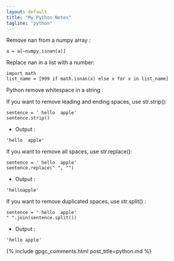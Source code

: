 ```yaml
---                                                                                                                                                                                                                                                             
layout: default
title: "My Python Notes"
tagline: "python"
---
```

Remove nan from a numpy array :
```
a = a[~numpy.isnan(a)]
```

Replace nan in a list with a number:
```
import math
list_name = [999 if math.isnan(x) else x for x in list_name]
```

Python remove whitespace in a string :

If you want to remove leading and ending spaces, use str.strip():
```
sentence = ' hello  apple'
sentence.strip()
```
- Output : 
```
'hello  apple'
```

If you want to remove all spaces, use str.replace():
```
sentence = ' hello  apple'
sentence.replace(" ", "")
```
- Output : 
```
'helloapple'
```

If you want to remove duplicated spaces, use str.split() :
```
sentence = ' hello  apple'
" ".join(sentence.split())
```

- Output : 
```
'hello apple'
```

{% include gpgc_comments.html post_title=python.md %}
